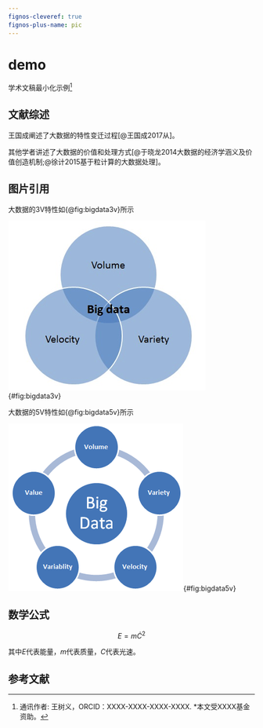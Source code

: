 ```yaml
---
fignos-cleveref: true
fignos-plus-name: pic
---
```


# demo

学术文稿最小化示例[^1]

[^1]: 通讯作者: 王树义，ORCID：XXXX-XXXX-XXXX-XXXX.
*本文受XXXX基金资助。

## 文献综述

王国成阐述了大数据的特性变迁过程[@王国成2017从]。

其他学者讲述了大数据的价值和处理方式[@于晓龙2014大数据的经济学涵义及价值创造机制;@徐计2015基于粒计算的大数据处理]。

## 图片引用

大数据的3V特性如{@fig:bigdata3v}所示

![大数据的3V特性](assets/demo-a5a137d9.png){#fig:bigdata3v}

大数据的5V特性如{@fig:bigdata5v}所示

![大数据的5V特性](assets/demo-8b0323d7.png){#fig:bigdata5v}

## 数学公式

$$E = m \dot C^2$$

其中$E$代表能量，$m$代表质量，$C$代表光速。

## 参考文献
